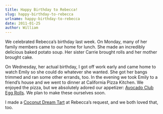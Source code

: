 ```yaml
---
title: Happy Birthday to Rebecca!
slug: happy-birthday-to-rebecca
urlname: happy-birthday-to-rebecca
date: 2011-01-25
author: William
---
```

We celebrated Rebecca&#x02bc;s birthday last week. On Monday, many of her family
members came to our home for lunch. She made an incredibly delicious baked
potato soup. Her sister Carrie brought rolls and her mother brought cake.

On Wednesday, her actual birthday, I got off work early and came home to watch
Emily so she could do whatever she wanted. She got her bangs trimmed and ran
some other errands, too. In the evening we took Emily to a friend&#x02bc;s house
and we went to dinner at California Pizza Kitchen. We enjoyed the pizza, but we
absolutely adored our appetizer: [Avocado Club Egg Rolls][a]. We plan to make
these ourselves soon.

I made a [Coconut Dream Tart][b] at Rebecca&#x02bc;s request, and we both loved
that, too.

[a]: https://www.stltoday.com/lifestyles/food-and-cooking/recipes/article_c9d41c78-51da-5696-aeb0-1a70d258e2d6.html
[b]: https://www.onceuponachef.com/recipes/coconut-cream-pie.html
